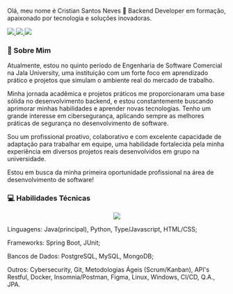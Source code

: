 Olá, meu nome é Cristian Santos Neves 👋
Backend Developer em formação, apaixonado por tecnologia e soluções inovadoras.
<p align="left">
<a href="https://www.linkedin.com/in/cristian-santos-neves-56199a243/" target="_blank">
<img src="https://img.shields.io/badge/-LinkedIn-0077B5?style=for-the-badge&logo=linkedin&logoColor=white" />
</a>
<a href="mailto:crislife987@gmail.com" target="_blank">
<img src="https://img.shields.io/badge/-Email-D14836?style=for-the-badge&logo=gmail&logoColor=white" />
</a>
<a href="https://wa.me/5581998888903" target="_blank">
<img src="https://img.shields.io/badge/-WhatsApp-25D366?style=for-the-badge&logo=whatsapp&logoColor=white" />
</a>
</p>

### 🚀 Sobre Mim
Atualmente, estou no quinto período de Engenharia de Software Comercial na Jala University, uma instituição com um forte foco em aprendizado prático e projetos que simulam o ambiente real do mercado de trabalho.

Minha jornada acadêmica e projetos práticos me proporcionaram uma base sólida no desenvolvimento backend, e estou constantemente buscando aprimorar minhas habilidades e aprender novas tecnologias. Tenho um grande interesse em cibersegurança, aplicando sempre as melhores práticas de segurança no desenvolvimento de software.

Sou um profissional proativo, colaborativo e com excelente capacidade de adaptação para trabalhar em equipe, uma habilidade fortalecida pela minha experiência em diversos projetos reais desenvolvidos em grupo na universidade.

Estou em busca da minha primeira oportunidade profissional na área de desenvolvimento de software!

### 💻 Habilidades Técnicas
<p align="center">
<a href="https://skillicons.dev">
<img src="https://skillicons.dev/icons?i=java,python,spring,linux,mongodb,postgres,git,github,docker" />
</a>
</p>

Linguagens: Java(principal), Python, Type/Javascript, HTML/CSS;

Frameworks: Spring Boot, JUnit;

Bancos de Dados: PostgreSQL, MySQL, MongoDB;

Outros: Cybersecurity, Git, Metodologias Ágeis (Scrum/Kanban), API's Restful,
Docker, Insomnia/Postman, Figma, Linux, Windows, CI/CD, Q.A., JPA.
